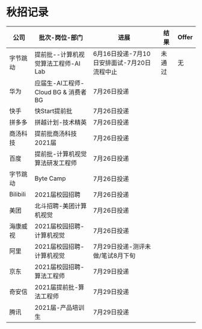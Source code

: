 # 秋招记录

| 公司     | 批次-岗位-部门                      | 进展                                        | 结果   | Offer |
| -------- | ----------------------------------- | ------------------------------------------- | ------ | ----- |
| 字节跳动 | 提前批--计算机视觉算法工程师-AI Lab | 6月16日投递-7月10日安排面试-7月20日流程中止 | 未通过 | 无    |
| 华为     | 应届生-AI工程师-Cloud BG & 消费者BG | 7月26日投递                                 |        |       |
| 快手     | 快Start提前批                       | 7月26日投递                                 |        |       |
| 拼多多   | 拼越计划-技术精英                   | 7月26日投递                                 |        |       |
| 商汤科技 | 提前批商汤科技2021届                | 7月26日投递                                 |        |       |
| 百度     | 提前批-计算机视觉算法研发工程师     | 7月26日投递                                 |        |       |
| 字节跳动 | Byte Camp                           | 7月26日投递                                 |        |       |
| Bilibili | 2021届校园招聘                      | 7月26日投递                                 |        |       |
| 美团     | 北斗招聘-美团计算机视觉             | 7月26日投递                                 |        |       |
| 海康威视 | 2021届校园招聘-计算机视觉            | 7月26日投递                                 |        |       |
| 阿里     | 2021届校园招聘-计算机视觉            | 7月29日投递-测评未做/笔试8月下旬              |        |       |
| 京东     | 2021届校园招聘-算法工程师            | 7月29日投递                                  |        |       |
| 奇安信   | 2021届提前批-算法工程师              | 7月29日投递                                  |        |       |
| 腾讯     | 2021届-产品培训生                   | 7月29日投递                                  |        |       | 

